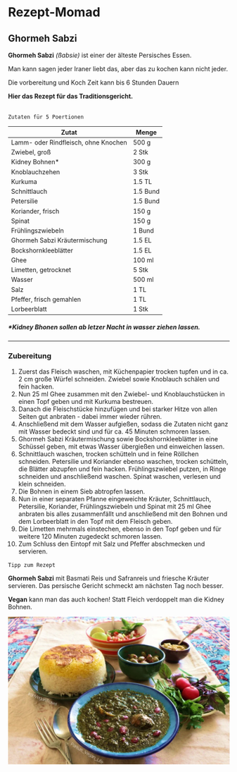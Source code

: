 # Rezept-Momad
## Ghormeh Sabzi

__Ghormeh Sabzi__ _(ßabsie)_ ist einer der älteste Persisches Essen.

Man kann sagen jeder Iraner liebt das, aber das zu kochen kann nicht jeder.

Die vorbereitung und Koch Zeit kann bis 6 Stunden Dauern

__Hier das Rezept für das Traditionsgericht.__

```

Zutaten für 5 Poertionen
```

|  Zutat  | Menge |
|---------|-------|
|Lamm- oder Rindfleisch, ohne Knochen|500 g|
|Zwiebel, groß|2 Stk|
|Kidney Bohnen*|300 g|
|Knoblauchzehen|3 Stk|
|Kurkuma|1.5	TL|
|Schnittlauch|1.5	Bund|
|Petersilie|1.5	Bund|
|Koriander, frisch|150	g|
|Spinat|150	g|
|Frühlingszwiebeln|1	Bund|
|Ghormeh Sabzi Kräutermischung|1.5	EL|
|Bockshornkleeblätter|1.5	EL|
|Ghee|100	ml|
|Limetten, getrocknet|5	Stk|
|Wasser|500	ml|
|Salz|1	TL|
|Pfeffer, frisch gemahlen|1	TL|
|Lorbeerblatt|1 Stk|
##### **Kidney Bhonen* sollen ab letzer Nacht in wasser ziehen lassen.
---
### Zubereitung
1. Zuerst das Fleisch waschen, mit Küchenpapier trocken tupfen und in ca. 2 cm große Würfel schneiden. Zwiebel sowie Knoblauch schälen und fein hacken.
2. Nun 25 ml Ghee zusammen mit den Zwiebel- und Knoblauchstücken in einen Topf geben und mit Kurkuma bestreuen.
3. Danach die Fleischstücke hinzufügen und bei starker Hitze von allen Seiten gut anbraten - dabei immer wieder rühren.
4. Anschließend mit dem Wasser aufgießen, sodass die Zutaten nicht ganz mit Wasser bedeckt sind und für ca. 45 Minuten schmoren lassen.
5. Ghormeh Sabzi Kräutermischung sowie Bockshornkleeblätter in eine Schüssel geben, mit etwas Wasser übergießen und einweichen lassen.
6. Schnittlauch waschen, trocken schütteln und in feine Röllchen schneiden. Petersilie und Koriander ebenso waschen, trocken schütteln, die Blätter abzupfen und fein hacken. Frühlingszwiebel putzen, in Ringe schneiden und anschließend waschen. Spinat waschen, verlesen und klein schneiden.
7. Die Bohnen in einem Sieb abtropfen lassen.
8. Nun in einer separaten Pfanne eingeweichte Kräuter, Schnittlauch, Petersilie, Koriander, Frühlingszwiebeln und Spinat mit 25 ml Ghee anbraten bis alles zusammenfällt und anschließend mit den Bohnen und dem Lorbeerblatt in den Topf mit dem Fleisch geben.
9. Die Limetten mehrmals einstechen, ebenso in den Topf geben und für weitere 120 Minuten zugedeckt schmoren lassen.
10. Zum Schluss den Eintopf mit Salz und Pfeffer abschmecken und servieren.

```
Tipp zum Rezept
```
__Ghormeh Sabzi__ mit Basmati Reis und Safranreis und friesche Kräuter servieren. Das persische Gericht schmeckt am nächsten Tag noch besser.

__Vegan__ kann man das auch kochen! Statt Fleich verdoppelt man die Kidney Bohnen.

![vegan-ghormeh-sabzi-5-1024x682.jpg](/assets/vegan-ghormeh-sabzi-5-1024x682.jpg.webp)
